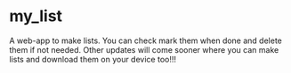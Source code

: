 # my_list
A web-app to make lists. You can check mark them when done and delete them if not needed.
Other updates will come sooner where you can make lists and download them on your device too!!!
